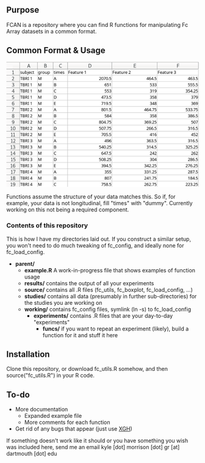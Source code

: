 Purpose
-------
FCAN is a repository where you can find R functions for manipulating Fc Array datasets in a common format.

Common Format & Usage
-----
![Common Fc Array Format](https://github.com/kmorrisongr/fcan/blob/master/format.png)

Functions assume the structure of your data matches this. So if, for example, your data is not longitudinal, fill "times" with "dummy". Currently working on this not being a required component.

### Contents of this repository
This is how I have my directories laid out. If you construct a similar setup, you won't need to do much tweaking of fc\_config, and ideally none for fc\_load\_config.

* __parent/__
	* __example.R__ A work-in-progress file that shows examples of function usage
	* __results/__ contains the output of all your experiments
	* __source/__ contains all .R files (fc\_utils, fc\_boxplot, fc\_load\_config, ...)
	* __studies/__ contains all data (presumably in further sub-directories) for the studies you are working on
	* __working/__ contains fc\_config files, symlink (ln -s) to fc\_load\_config
		* __experiments/__ contains .R files that are your day-to-day "experiments"
			* __funcs/__ if you want to repeat an experiment (likely), build a function for it and stuff it here

Installation
------------
Clone this repository, or download fc\_utils.R somehow, and then source("fc\_utils.R") in your R code.

To-do
----
 * More documentation
 	* Expanded example file
	* More comments for each function
 * Get rid of any bugs that appear (just use [XGH](https://gist.github.com/banaslee/4147370))

If something doesn't work like it should or you have something you wish was included here, send me an email kyle [dot] morrison [dot] gr [at] dartmouth [dot] edu
